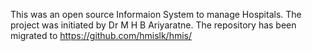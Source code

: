 This was an open source Informaion System to manage Hospitals. The project was initiated by Dr M H B Ariyaratne. The repository has been migrated to https://github.com/hmislk/hmis/


